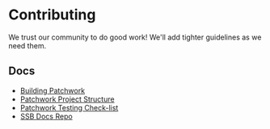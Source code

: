 # Contributing

We trust our community to do good work!
We'll add tighter guidelines as we need them.

## Docs

- [Building Patchwork](./docs/BUILDING.md)
- [Patchwork Project Structure](./docs/PROJECT-STRUCTURE.md)
- [Patchwork Testing Check-list](./docs/TESTING.md)
- [SSB Docs Repo](https://github.com/ssbc/docs)